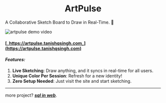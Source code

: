 <h1 align="center">ArtPulse</h1>

A Collaborative Sketch Board to Draw in Real-Time. 🎨

![artpulse demo video](./public/artpulse.gif)

#### [_https://artpulse.tanishqsingh.com_](https://artpulse.tanishqsingh.com)
#### **_Features:_**
1. **Live Sketching**: Draw anything, and it syncs in real-time for all users.
2. **Unique Color Per Session**: Refresh for a new identity!
3. **Zero Setup Needed**: Just visit the site and start sketching.

---

more project? [_**sql in web**_](https://github.com/oyetanishq/sql-in-web).
